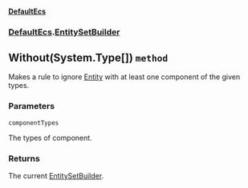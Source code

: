 #### [DefaultEcs](./DefaultEcs.md 'DefaultEcs')
### [DefaultEcs](./DefaultEcs.md#DefaultEcs 'DefaultEcs').[EntitySetBuilder](./DefaultEcs-EntitySetBuilder.md 'DefaultEcs.EntitySetBuilder')
## Without(System.Type[]) `method`
Makes a rule to ignore [Entity](./DefaultEcs-Entity.md 'DefaultEcs.Entity') with at least one component of the given types.
### Parameters

<a name='DefaultEcs-EntitySetBuilder-Without(System-Type--)-componentTypes'></a>
`componentTypes`

The types of component.
### Returns
The current [EntitySetBuilder](./DefaultEcs-EntitySetBuilder.md 'DefaultEcs.EntitySetBuilder').
